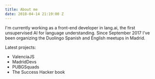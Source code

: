 ```yaml
---
title: About me
date: 2018-04-14 21:19:00 Z
---
```


I'm currently working as a front-end developer in lang.ai, the first unsupervised AI for language understanding.
Since September 2017 I've been organizing the Duolingo Spanish and English meetups in Madrid.

Latest projects:

- ValenciaJS
- MadridDevs
- PUBGSquads
- The Success Hacker book
